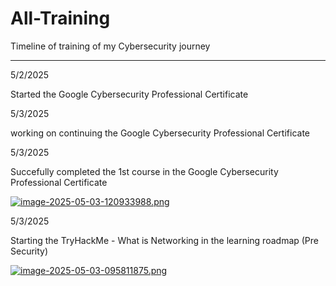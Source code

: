 # All-Training
Timeline of training of my Cybersecurity journey 

---------------------

5/2/2025

Started the Google Cybersecurity Professional Certificate

5/3/2025

working on continuing the Google Cybersecurity Professional Certificate

5/3/2025

Succefully completed the 1st course in the Google Cybersecurity Professional Certificate

[![image-2025-05-03-120933988.png](https://i.postimg.cc/0jvkPvmV/image-2025-05-03-120933988.png)](https://postimg.cc/1nWhrLvF)

5/3/2025

Starting the TryHackMe - What is Networking in the learning roadmap (Pre Security)

[![image-2025-05-03-095811875.png](https://i.postimg.cc/85HQ9xkQ/image-2025-05-03-095811875.png)](https://postimg.cc/bDsB2C23)
